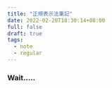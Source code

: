 ```yaml
---
title: "正規表示法筆記"
date: 2022-02-20T18:30:14+08:00
full: false
draft: true
tags: 
  - note
  - regular
---
```


### Wait.....
